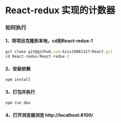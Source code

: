 # React-redux 实现的计数器
### 如何执行
####  1、将项目克隆到本地，cd到React-redux-1
```javascript
git clone git@github.com:kiss19861127/React.git
cd React-redux/React-redux-2
```
#### 2、安装依赖
```javascript
npm install
```
#### 3、打包并执行
```javascript
npm run dev
```
#### 4、打开浏览器浏览 http://localhost:8100/